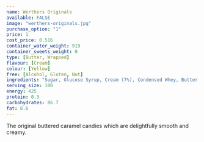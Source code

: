 ```yaml
---
name: Werthers Originals
available: FALSE
image: "werthers-originals.jpg"
purchase_option: "1"
price: 1
cost_price: 0.516
container_water_weight: 919
container_sweets_weight: 0
type: [Butter, Wrapped]
flavour: [Cream]
colour: [Yellow]
free: [Alcohol, Gluten, Nut]
ingredients: "Sugar, Glucose Syrup, Cream (7%), Condensed Whey, Butter (4.5%), Cane Sugar Syrup, Salt, Butterfat, Emulsifier: Soya Lecithin, Flavouring"
serving_size: 100
energy: 425
protein: 0.3
carbohydrates: 86.7
fat: 8.6
---
```

The original buttered caramel candies which are delightfully smooth and creamy.